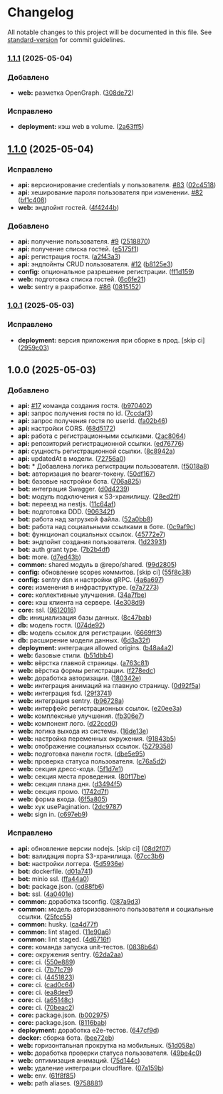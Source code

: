 # Changelog

All notable changes to this project will be documented in this file. See [standard-version](https://github.com/conventional-changelog/standard-version) for commit guidelines.

### [1.1.1](https://github.com/anclaev/svadba/compare/v1.1.0...v1.1.1) (2025-05-04)

### Добавлено

- **web:** разметка OpenGraph. ([308de72](https://github.com/anclaev/svadba/commit/308de72456a816468817ace55e568d683906609e))

### Исправлено

- **deployment:** кэш web в volume. ([2a63ff5](https://github.com/anclaev/svadba/commit/2a63ff501e730e94c1f2198f441ef308e4511a78))

## [1.1.0](https://github.com/anclaev/svadba/compare/v1.0.1...v1.1.0) (2025-05-04)

### Исправлено

- **api:** версионирование credentials у пользователя. [#83](https://github.com/anclaev/svadba/issues/83) ([02c4518](https://github.com/anclaev/svadba/commit/02c4518f6cef3f81438c4aeb932257137a1a783b))
- **api:** хеширование пароля пользователя при изменении. [#82](https://github.com/anclaev/svadba/issues/82) ([bf1c408](https://github.com/anclaev/svadba/commit/bf1c408845ae638512ff782a734c4af2c82580d6))
- **web:** эндпойнт гостей. ([4f4244b](https://github.com/anclaev/svadba/commit/4f4244b4b70aeec68e8897d43d1a81fb9f5bf346))

### Добавлено

- **api:** получение пользователя. [#9](https://github.com/anclaev/svadba/issues/9) ([2518870](https://github.com/anclaev/svadba/commit/2518870730cc89daec69fb9f0fc341aa029672dd))
- **api:** получение списка гостей. ([e5175f1](https://github.com/anclaev/svadba/commit/e5175f184be116fd9fe52c9ff07c6103feb0e31a))
- **api:** регистрация гостя. ([a2f43a3](https://github.com/anclaev/svadba/commit/a2f43a3da19fb4da89227bb321c9e47dea34a55e))
- **api:** эндпойнты CRUD пользователя. [#12](https://github.com/anclaev/svadba/issues/12) ([b8125e3](https://github.com/anclaev/svadba/commit/b8125e3b8cd2bf62e6dcd9919dde1fda8efe40b7))
- **config:** опциональное разрешение регистрации. ([ff1d159](https://github.com/anclaev/svadba/commit/ff1d1593bea69872d8df581b56a276cbb827cbd6))
- **web:** подготовка списка гостей. ([6c6fe21](https://github.com/anclaev/svadba/commit/6c6fe212a6084aaedded2d2b6ae3193d67f18b84))
- **web:** sentry в разработке. [#86](https://github.com/anclaev/svadba/issues/86) ([0815152](https://github.com/anclaev/svadba/commit/08151526c483c03d6032dcc0ab2c4265c52390d6))

### [1.0.1](https://github.com/anclaev/svadba/compare/v1.0.0...v1.0.1) (2025-05-03)

### Исправлено

- **deployment:** версия приложения при сборке в прод. [skip ci] ([2959c03](https://github.com/anclaev/svadba/commit/2959c03857b171180418e8dbac9d9ce199106220))

## 1.0.0 (2025-05-03)

### Добавлено

- **api:** [#17](https://github.com/anclaev/svadba/issues/17) команда создания гостя. ([b970402](https://github.com/anclaev/svadba/commit/b9704027272ddce6e54637daa790d757e381333e))
- **api:** запрос получения гостя по id. ([7ccdaf3](https://github.com/anclaev/svadba/commit/7ccdaf3864e019e83734af82d6393c16586faf67))
- **api:** запрос получения гостя по userId. ([fa02b46](https://github.com/anclaev/svadba/commit/fa02b46471338c4688b59d0734e8873359c8b926))
- **api:** настройки CORS. ([68d5172](https://github.com/anclaev/svadba/commit/68d5172d9f4ec499a4ce5f5ff04a26371ce8002b))
- **api:** работа с регистрационными ссылками. ([2ac8064](https://github.com/anclaev/svadba/commit/2ac8064e7c0cb8e0872443adf38c79347e84e036))
- **api:** репозиторий регистрационной ссылки. ([ed76776](https://github.com/anclaev/svadba/commit/ed7677623ce72920b6c2b5f4e83634cec4ac573d))
- **api:** сущность регистрационной ссылки. ([8c8942a](https://github.com/anclaev/svadba/commit/8c8942a5afaaa90724826610faf3ed9909922634))
- **api:** updatedAt в модели. ([72756a0](https://github.com/anclaev/svadba/commit/72756a0bbf461d43a6b263a612e675e999e9d5e2))
- **bot:** \* Добавлена логика регистрации пользователя. ([f5018a8](https://github.com/anclaev/svadba/commit/f5018a88f78310904042d99e7932ad3cce4d535c))
- **bot:** авторизация по bearer-токену. ([50df167](https://github.com/anclaev/svadba/commit/50df1672ede38d0c67be982c570bcad682057c21))
- **bot:** базовые настройки бота. ([706a825](https://github.com/anclaev/svadba/commit/706a825964938f3106076008538c39593ebc627d))
- **bot:** интеграция Swagger. ([d0d4239](https://github.com/anclaev/svadba/commit/d0d42395bf651da3b752a91367857522d8bd8eef))
- **bot:** модуль подключения к S3-хранилищу. ([28ed2ff](https://github.com/anclaev/svadba/commit/28ed2ffc1f1adb5b5307c36793b7edd9ff58ae69))
- **bot:** переезд на nestjs. ([11c64af](https://github.com/anclaev/svadba/commit/11c64af7207a984f4d7cd8d3854ad0dd257b96f8))
- **bot:** подготовка DDD. ([906342f](https://github.com/anclaev/svadba/commit/906342fce6db1e6aca5db5856cb357d835db8058))
- **bot:** работа над загрузкой файла. ([52a0bb8](https://github.com/anclaev/svadba/commit/52a0bb8d5f3508d39008a3a1402f7a9f1dd75ff1))
- **bot:** работа над социальными ссылками в боте. ([0c9af9c](https://github.com/anclaev/svadba/commit/0c9af9c4e043e42860ccad46afb7f379d0a73404))
- **bot:** функционал социальных ссылок. ([45772e7](https://github.com/anclaev/svadba/commit/45772e7d80a3df03238e7d15939d14d61ac75db7))
- **bot:** эндпойнт создания пользователя. ([1d23931](https://github.com/anclaev/svadba/commit/1d2393105ac9461c8087abca58a3009b618fab73))
- **bot:** auth grant type. ([7b2b4df](https://github.com/anclaev/svadba/commit/7b2b4df69b4dd509a8d15a7dcc47204d68beb239))
- **bot:** more. ([d7ed43b](https://github.com/anclaev/svadba/commit/d7ed43b622ef4e011f9f798d3e56fd7b072e05f2))
- **common:** shared модуль в @repo/shared. ([99d2805](https://github.com/anclaev/svadba/commit/99d28051cdd785e2fcb856f1d8ae39bfd83927c5))
- **config:** обновление scopes коммитов. [skip ci] ([55f8c38](https://github.com/anclaev/svadba/commit/55f8c385b30bfd0480748fad1f8a83e44dea6bae))
- **config:** sentry dsn и настройки gRPC. ([4a6a697](https://github.com/anclaev/svadba/commit/4a6a697cb2f2aa25fd3ac4aec0a2133aa46d216b))
- **core:** изменения в инфраструктуре. ([e7a7273](https://github.com/anclaev/svadba/commit/e7a7273850e717643116faef3fb220074dccdcd6))
- **core:** коллективные улучшения. ([34a7fbe](https://github.com/anclaev/svadba/commit/34a7fbec9ce8805d7127305cfa5b56b7b06caedc))
- **core:** кэш клиента на сервере. ([4e308d9](https://github.com/anclaev/svadba/commit/4e308d92bacbce5b4d649e2c2ee45dac1205252b))
- **core:** ssl. ([9612016](https://github.com/anclaev/svadba/commit/961201601736b92b0858614a72934801dba85535))
- **db:** инициализация базы данных. ([8c47bab](https://github.com/anclaev/svadba/commit/8c47babfadceebda1d1fffa4d6b1c7a70f4426d2))
- **db:** модель гостя. ([074de92](https://github.com/anclaev/svadba/commit/074de92f4cb58b022bf35e2e50b3bb8aae5e7447))
- **db:** модель ссылок для регистрации. ([6669ff3](https://github.com/anclaev/svadba/commit/6669ff3ae4202532eb5a20491a210c26a1faaeea))
- **db:** расширение модели данных. ([6d3a32f](https://github.com/anclaev/svadba/commit/6d3a32fadf7631bf4d809282a623d27a08f9075d))
- **deployment:** интеграция allowed origins. ([b48a4a2](https://github.com/anclaev/svadba/commit/b48a4a22df968765a856f4e2539dbdc4f64e3943))
- **web:** базовые стили. ([b51dbb4](https://github.com/anclaev/svadba/commit/b51dbb4a4bd357948279e33f2625b0d6dc106eb3))
- **web:** вёрстка главной страницы. ([a763c81](https://github.com/anclaev/svadba/commit/a763c81e6340f5f335dcc1f59c55091595be393f))
- **web:** вёрстка формы регистрации. ([f278edc](https://github.com/anclaev/svadba/commit/f278edcee52aa260b8a074dbc28bb1d59966177f))
- **web:** доработка авторизации. ([180342e](https://github.com/anclaev/svadba/commit/180342ec4b31d41d842f3ebe4a42d25047ffb81f))
- **web:** интеграция анимаций на главную страницу. ([0d92f5a](https://github.com/anclaev/svadba/commit/0d92f5ae821dbe0f92636b9eaacfb29966e05354))
- **web:** интеграция fsd. ([29f3741](https://github.com/anclaev/svadba/commit/29f3741c9af46b9fdcd94558fb9b3536b3cdbfc8))
- **web:** интеграция sentry. ([b96728a](https://github.com/anclaev/svadba/commit/b96728ad90f2dbbd98883b9711238994e934829c))
- **web:** интерфейс регистрационных ссылок. ([e20ee3a](https://github.com/anclaev/svadba/commit/e20ee3a0cdab220c0bcdfcc7e008715ae6e3d48b))
- **web:** комплексные улучшения. ([fb306e7](https://github.com/anclaev/svadba/commit/fb306e7d38a3b9a399bc4a1ba0fcb6295ec1e956))
- **web:** компонент лого. ([d22ccd0](https://github.com/anclaev/svadba/commit/d22ccd0792a90bc957ca4bd2a3b7e828c2c94afe))
- **web:** логика выхода из системы. ([16de13e](https://github.com/anclaev/svadba/commit/16de13e1790981e5598e154c63ccbd4affaa1104))
- **web:** настройка переменных окружения. ([91843b5](https://github.com/anclaev/svadba/commit/91843b5764e470cdbd86fae8444adae032168e1f))
- **web:** отображение социальных ссылок. ([5279358](https://github.com/anclaev/svadba/commit/52793587de6e377d3f486173015474359027c5a5))
- **web:** подготовка панели гостя. ([dbe5e95](https://github.com/anclaev/svadba/commit/dbe5e95f2875d1d4aa4b09f7832a01b79b66f5f2))
- **web:** проверка статуса пользователя. ([c76a5d2](https://github.com/anclaev/svadba/commit/c76a5d2c6b816909c642dde3a45c177ad3646c2d))
- **web:** секция дресс-кода. ([5f1d7e1](https://github.com/anclaev/svadba/commit/5f1d7e1280476a45dc7391a980c9b1536651ae89))
- **web:** секция места проведения. ([80f17be](https://github.com/anclaev/svadba/commit/80f17be0c901143abe7e3df6037e260a57de50cd))
- **web:** секция плана дня. ([d3494f5](https://github.com/anclaev/svadba/commit/d3494f5551ed4ca7cbe39209881709a7a759f60d))
- **web:** секция промо. ([1742d7f](https://github.com/anclaev/svadba/commit/1742d7f51d4e652f8ff8a236c1b47b8f8fe01fe7))
- **web:** форма входа. ([6f5a805](https://github.com/anclaev/svadba/commit/6f5a80506bede1ba1a09d274d8c49170299e68d4))
- **web:** хук usePagination. ([2dc9787](https://github.com/anclaev/svadba/commit/2dc97876dd6b8b6b46ef757a79afcd184a6af15c))
- **web:** sign in. ([c697eb9](https://github.com/anclaev/svadba/commit/c697eb9336eaa86ce1fd9ee74e2cb298e94e8682))

### Исправлено

- **api:** обновление версии nodejs. [skip ci] ([08d2f07](https://github.com/anclaev/svadba/commit/08d2f07adc2ec31d6f53502bd72829c4a4d53474))
- **bot:** валидация порта S3-хранилища. ([67cc3b6](https://github.com/anclaev/svadba/commit/67cc3b632d4362649f4390c8785e011bbd701851))
- **bot:** настройки логгера. ([5d5936e](https://github.com/anclaev/svadba/commit/5d5936e39cab154909981fada5ca7fe51f6459e9))
- **bot:** dockerfile. ([d01a741](https://github.com/anclaev/svadba/commit/d01a7418125d2a38ae42d3b7897078d3077ef619))
- **bot:** minio ssl. ([ffa44a0](https://github.com/anclaev/svadba/commit/ffa44a079569aa185d5fcb6aaba5d5cd58dcbb41))
- **bot:** package.json. ([cd88fb6](https://github.com/anclaev/svadba/commit/cd88fb6331a2effc81b6e4514dff8f38e4a16b40))
- **bot:** ssl. ([4a0401e](https://github.com/anclaev/svadba/commit/4a0401e6510e21f666e9144cccd7237cb4fab895))
- **common:** доработка tsconfig. ([087a9d3](https://github.com/anclaev/svadba/commit/087a9d39039d254a36d937def7089b85782b0033))
- **common:** модель авторизованного пользователя и социальные ссылки. ([25fcc55](https://github.com/anclaev/svadba/commit/25fcc557d06b5fb582557f310d9197cab29a6ede))
- **common:** husky. ([ca4d77f](https://github.com/anclaev/svadba/commit/ca4d77fdf1b1158ee7e4027c5d08a5bf5e355e5a))
- **common:** lint staged. ([11e90a6](https://github.com/anclaev/svadba/commit/11e90a61b7b7172b315c565747b4a1c2c003c021))
- **common:** lint staged. ([4d6716f](https://github.com/anclaev/svadba/commit/4d6716f09ffd422344a5a6ee9cb066cf71b570aa))
- **core:** команда запуска unit-тестов. ([0838b64](https://github.com/anclaev/svadba/commit/0838b644145b0cd1149d4fc89d54d3516a676c6a))
- **core:** окружения sentry. ([62da2aa](https://github.com/anclaev/svadba/commit/62da2aa496454d3833a1e50690a74e36ef58ed56))
- **core:** ci. ([550e889](https://github.com/anclaev/svadba/commit/550e889c2fca096d90e626d1cd126c65cf991c3c))
- **core:** ci. ([7b71c79](https://github.com/anclaev/svadba/commit/7b71c795081a5f7ab249baa29be536218093d93f))
- **core:** ci. ([4451823](https://github.com/anclaev/svadba/commit/4451823a291f965032d6d42cf10bfcf17e790306))
- **core:** ci. ([cad0c64](https://github.com/anclaev/svadba/commit/cad0c6449e72162af4e0804b2e1e988fb040354e))
- **core:** ci. ([ea8dee1](https://github.com/anclaev/svadba/commit/ea8dee1d435223eb7c75322b56473e290db7a43c))
- **core:** ci. ([a65148c](https://github.com/anclaev/svadba/commit/a65148c80bcae9369346ccd96614d2688fe30ebe))
- **core:** ci. ([70beac2](https://github.com/anclaev/svadba/commit/70beac29e68f0a2f75625858989731b347588f52))
- **core:** package.json. ([b002975](https://github.com/anclaev/svadba/commit/b002975e5e706ad803047b9c7a1f36d8e6cade8d))
- **core:** package.json. ([8116bab](https://github.com/anclaev/svadba/commit/8116bab6c919f9efeabec54dbabc3712c97065e0))
- **deployment:** доработка e2e-тестов. ([647cf9d](https://github.com/anclaev/svadba/commit/647cf9df2373b565a281b269e19ae2e3eadd12df))
- **docker:** сборка бота. ([bee72eb](https://github.com/anclaev/svadba/commit/bee72eb66b061d636936cf514ba6291180456b87))
- **web:** горизонтальная прокрутка на мобильных. ([51d058a](https://github.com/anclaev/svadba/commit/51d058a764f65500923f93a2c29dbc3a9dae6a03))
- **web:** доработка проверки статуса пользователя. ([49be4c0](https://github.com/anclaev/svadba/commit/49be4c0d5450415706173f72249353d4a2dd3316))
- **web:** оптимизация анимаций. ([75d144c](https://github.com/anclaev/svadba/commit/75d144cf6cd066ee9ae200f197fa40dead9dd868))
- **web:** удаление интеграции cloudflare. ([07a159b](https://github.com/anclaev/svadba/commit/07a159bab94a6ce16772191c9a1bf5d1a16348ca))
- **web:** env. ([61f8f85](https://github.com/anclaev/svadba/commit/61f8f854ee7e45a4f439139ff1c9919ccaecfd59))
- **web:** path aliases. ([9758881](https://github.com/anclaev/svadba/commit/97588819a82d6a772a74eeb3a6ba0cf57c327f6a))
